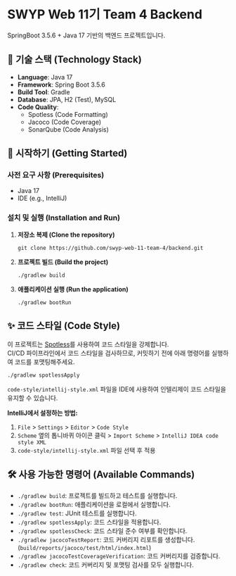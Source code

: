 # SWYP Web 11기 Team 4 Backend

SpringBoot 3.5.6 + Java 17 기반의 백엔드 프로젝트입니다.

## 🚀 기술 스택 (Technology Stack)

- **Language**: Java 17
- **Framework**: Spring Boot 3.5.6
- **Build Tool**: Gradle
- **Database**: JPA, H2 (Test), MySQL
- **Code Quality**:
  - Spotless (Code Formatting)
  - Jacoco (Code Coverage)
  - SonarQube (Code Analysis)

## 🏁 시작하기 (Getting Started)

### 사전 요구 사항 (Prerequisites)

- Java 17
- IDE (e.g., IntelliJ)

### 설치 및 실행 (Installation and Run)

1. **저장소 복제 (Clone the repository)**
   ```shell
   git clone https://github.com/swyp-web-11-team-4/backend.git
   ```

2. **프로젝트 빌드 (Build the project)**
   ```shell
   ./gradlew build
   ```

3. **애플리케이션 실행 (Run the application)**
   ```shell
   ./gradlew bootRun
   ```

## ✨ 코드 스타일 (Code Style)

이 프로젝트는 [Spotless](https://github.com/diffplug/spotless)를 사용하여 코드 스타일을 강제합니다.  
CI/CD 파이프라인에서 코드 스타일을 검사하므로, 커밋하기 전에 아래 명령어를 실행하여 코드를 포맷팅해주세요.

```shell
./gradlew spotlessApply
```

`code-style/intellij-style.xml` 파일을 IDE에 사용하여 인텔리제이 코드 스타일을 유지할 수 있습니다.

**IntelliJ에서 설정하는 방법:**
1. `File` > `Settings` > `Editor` > `Code Style`
2. `Scheme` 옆의 톱니바퀴 아이콘 클릭 > `Import Scheme` > `IntelliJ IDEA code style XML`
3. `code-style/intellij-style.xml` 파일 선택 후 적용

## 🛠️ 사용 가능한 명령어 (Available Commands)

- `./gradlew build`: 프로젝트를 빌드하고 테스트를 실행합니다.
- `./gradlew bootRun`: 애플리케이션을 로컬에서 실행합니다.
- `./gradlew test`: JUnit 테스트를 실행합니다.
- `./gradlew spotlessApply`: 코드 스타일을 적용합니다.
- `./gradlew spotlessCheck`: 코드 스타일 준수 여부를 확인합니다.
- `./gradlew jacocoTestReport`: 코드 커버리지 리포트를 생성합니다. (`build/reports/jacoco/test/html/index.html`)
- `./gradlew jacocoTestCoverageVerification`: 코드 커버리지를 검증합니다.
- `./gradlew check`: 코드 커버리지 및 포맷팅 검사를 모두 실행합니다.

